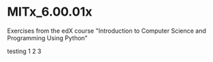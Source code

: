 # MITx_6.00.01x
Exercises from the edX course "Introduction to Computer Science and Programming Using Python"

testing 1 2 3
